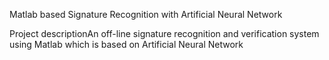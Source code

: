 Matlab based Signature Recognition with Artificial Neural Network

Project descriptionAn off-line signature recognition and verification system using Matlab which is based on Artificial Neural Network
